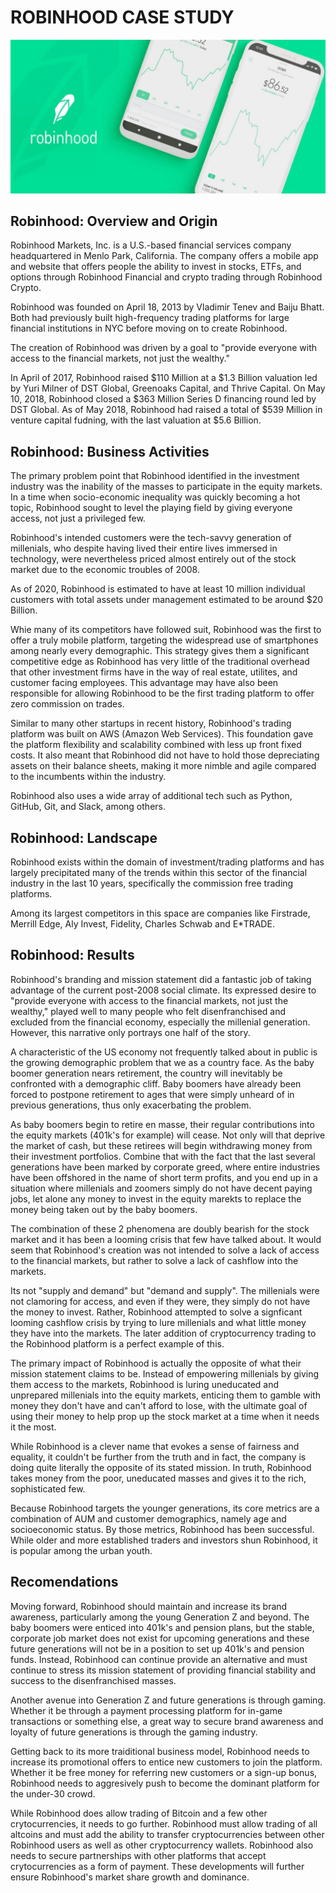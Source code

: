 # ROBINHOOD CASE STUDY
![LOGO](robinhood-logo.jpg)

## Robinhood: Overview and Origin

Robinhood Markets, Inc. is a U.S.-based financial services company headquartered in Menlo Park, California. The company offers a mobile app and website that offers people the ability to invest in stocks, ETFs, and options through Robinhood Financial and crypto trading through Robinhood Crypto.

Robinhood was founded on April 18, 2013 by Vladimir Tenev and Baiju Bhatt. Both had previously built high-frequency trading platforms for large financial institutions in NYC before moving on to create Robinhood.

The creation of Robinhood was driven by a goal to "provide everyone with access to the financial markets, not just the wealthy."

In April of 2017, Robinhood raised $110 Million at a $1.3 Billion valuation led by Yuri Milner of DST Global, Greenoaks Capital, and Thrive Capital. On May 10, 2018, Robinhood closed a $363 Million Series D financing round led by DST Global. As of May 2018, Robinhood had raised a total of $539 Million in venture capital fudning, with the last valuation at $5.6 Billion.  

## Robinhood: Business Activities

The primary problem point that Robinhood identified in the investment industry was the inability of the masses to participate in the equity markets. In a time when socio-economic inequality was quickly becoming a hot topic, Robinhood sought to level the playing field by giving everyone access, not just a privileged few. 

Robinhood's intended customers were the tech-savvy generation of millenials, who despite having lived their entire lives immersed in technology, were nevertheless priced almost entirely out of the stock market due to the economic troubles of 2008. 

As of 2020, Robinhood is estimated to have at least 10 million individual customers with total assets under management estimated to be around $20 Billion.

Whie many of its competitors have followed suit, Robinhood was the first to offer a truly mobile platform, targeting the widespread use of smartphones among nearly every demographic. This strategy gives them a significant competitive edge as Robinhood has very little of the traditional overhead that other investment firms have in the way of real estate, utilites, and customer facing employees. This advantage may have also been responsible for allowing Robinhood to be the first trading platform to offer zero commission on trades. 

Similar to many other startups in recent history, Robinhood's trading platform was built on AWS (Amazon Web Services). This foundation gave the platform flexibility and scalability combined with less up front fixed costs. It also meant that Robinhood did not have to hold those depreciating assets on their balance sheets, making it more nimble and agile compared to the incumbents within the industry.

Robinhood also uses a wide array of additional tech such as Python, GitHub, Git, and Slack, among others. 

## Robinhood: Landscape

Robinhood exists within the domain of investment/trading platforms and has largely precipitated many of the trends within this sector of the financial industry in the last 10 years, specifically the commission free trading platforms.

Among its largest competitors in this space are companies like Firstrade, Merrill Edge, Aly Invest, Fidelity, Charles Schwab and E*TRADE.

## Robinhood: Results

Robinhood's branding and mission statement did a fantastic job of taking advantage of the current post-2008 social climate. Its expressed desire to "provide everyone with access to the financial markets, not just the wealthy," played well to many people who felt disenfranchised and excluded from the financial economy, especially the millenial generation. However, this narrative only portrays one half of the story.

A characteristic of the US economy not frequently talked about in public is the growing demographic problem that we as a country face. As the baby boomer generation nears retirement, the country will inevitably be confronted with a demographic cliff. Baby boomers have already been forced to postpone retirement to ages that were simply unheard of in previous generations, thus only exacerbating the problem. 

As baby boomers begin to retire en masse, their regular contributions into the equity markets (401k's for example) will cease. Not only will that deprive the market of cash, but these retirees will begin withdrawing money from their investment portfolios. Combine that with the fact that the last several generations have been marked by corporate greed, where entire industries have been offshored in the name of short term profits, and you end up in a situation where millenials and zoomers simply do not have decent paying jobs, let alone any money to invest in the equity marekts to replace the money being taken out by the baby boomers.

The combination of these 2 phenomena are doubly bearish for the stock market and it has been a looming crisis that few have talked about. It would seem that Robinhood's creation was not intended to solve a lack of access to the financial markets, but rather to solve a lack of cashflow into the markets. 

Its not "supply and demand" but "demand and supply". The millenials were not clamoring for access, and even if they were, they simply do not have the money to invest. Rather, Robinhood attempted to solve a signficant looming cashflow crisis by trying to lure millenials and what little money they have into the markets. The later addition of cryptocurrency trading to the Robinhood platform is a perfect example of this. 

The primary impact of Robinhood is actually the opposite of what their mission statement claims to be. Instead of empowering millenials by giving them access to the markets, Robinhood is luring uneducated and unprepared millenials into the equity markets, enticing them to gamble with money they don't have and can't afford to lose, with the ultimate goal of using their money to help prop up the stock market at a time when it needs it the most. 

While Robinhood is a clever name that evokes a sense of fairness and equality, it couldn't be further from the truth and in fact, the company is doing quite literally the opposite of its stated mission. In truth, Robinhood takes money from the poor, uneducated masses and gives it to the rich, sophisticated few.

Because Robinhood targets the younger generations, its core metrics are a combination of AUM and customer demographics, namely age and socioeconomic status. By those metrics, Robinhood has been successful. While older and more established traders and investors shun Robinhood, it is popular among the urban youth. 

## Recomendations

Moving forward, Robinhood should maintain and increase its brand awareness, particularly among the young Generation Z and beyond. The baby boomers were enticed into 401k's and pension plans, but the stable, corporate job market does not exist for upcoming generations and these future generations will not be in a position to set up 401k's and pension funds. Instead, Robinhood can continue provide an alternative and must continue to stress its mission statement of providing financial stability and success to the disenfranchised masses. 

Another avenue into Generation Z and future generations is through gaming. Whether it be through a payment processing platform for in-game transactions or something else, a great way to secure brand awareness and loyalty of future generations is through the gaming industry.

Getting back to its more traiditional business model, Robinhood needs to increase its promotional offers to entice new customers to join the platform. Whether it be free money for referring new customers or a sign-up bonus, Robinhood needs to aggresively push to become the dominant platform for the under-30 crowd. 

While Robinhood does allow trading of Bitcoin and a few other crytocurrencies, it needs to go further. Robinhood must allow trading of all altcoins and must add the ability to transfer cryptocurrencies between other Robinhood users as well as other cryptocurrency wallets. Robinhood also needs to secure partnerships with other platforms that accept crytocurrencies as a form of payment. These developments will further ensure Robinhood's market share growth and dominance.
